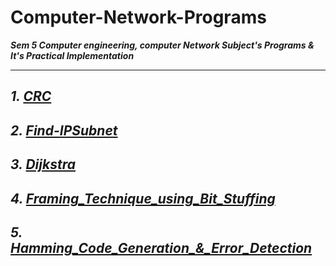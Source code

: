 # Computer-Network-Programs

***Sem 5 Computer engineering, computer Network Subject's Programs & It's Practical Implementation***

---

***1.  [CRC](https://github.com/bhargav-joshi/Computer-Network-Programs/blob/master/CRC.ipynb)***
---
***2.  [Find-IPSubnet](https://github.com/bhargav-joshi/Computer-Network-Programs/blob/master/Find-IPSubnet.py)***
---
***3.  [Dijkstra](https://github.com/bhargav-joshi/Computer-Network-Programs/blob/master/Dijkstra_CN.ipynb)***
---
***4.  [Framing_Technique_using_Bit_Stuffing](https://github.com/bhargav-joshi/Computer-Network-Programs/blob/master/Framing_Technique_using_Bit_Stuffing.ipynb)***
---
***5.  [Hamming_Code_Generation_&_Error_Detection](https://github.com/bhargav-joshi/Computer-Network-Programs/blob/master/Hamming_Code_Generation_%26_Error_Detection.ipynb)***
---
